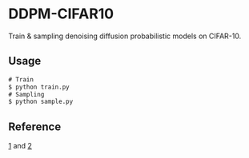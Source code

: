 # DDPM-CIFAR10

Train & sampling denoising diffusion probabilistic models on CIFAR-10.

Usage
---
```cmd
# Train
$ python train.py
# Sampling
$ python sample.py
```

Reference
---
[1](https://github.com/lucidrains/denoising-diffusion-pytorch) and [2](https://github.com/CompVis/latent-diffusion)